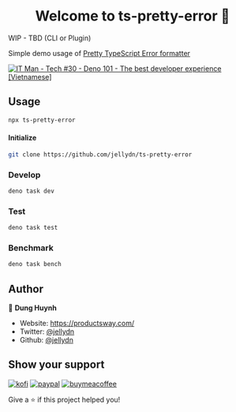 <h1 align="center">Welcome to ts-pretty-error 👋</h1>
<p>
WIP - TBD (CLI or Plugin)
</p>

Simple demo usage of [Pretty TypeScript Error formatter](https://github.com/yoavbls/pretty-ts-errors/blob/monorepo-migration/packages/formatter/README.md)

[![IT Man - Tech #30 - Deno 101 - The best developer experience [Vietnamese]](https://i.ytimg.com/vi/ocLNcwm4xUs/hqdefault.jpg)](https://www.youtube.com/watch?v=ocLNcwm4xUs)

## Usage

```sh
npx ts-pretty-error
```

#### Initialize

```sh
git clone https://github.com/jellydn/ts-pretty-error
```

### Develop

```sh
deno task dev
```

### Test

```sh
deno task test
```

### Benchmark

```sh
deno task bench
```

## Author

👤 **Dung Huynh**

- Website: https://productsway.com/
- Twitter: [@jellydn](https://twitter.com/jellydn)
- Github: [@jellydn](https://github.com/jellydn)

## Show your support

[![kofi](https://img.shields.io/badge/Ko--fi-F16061?style=for-the-badge&logo=ko-fi&logoColor=white)](https://ko-fi.com/dunghd)
[![paypal](https://img.shields.io/badge/PayPal-00457C?style=for-the-badge&logo=paypal&logoColor=white)](https://paypal.me/dunghd)
[![buymeacoffee](https://img.shields.io/badge/Buy_Me_A_Coffee-FFDD00?style=for-the-badge&logo=buy-me-a-coffee&logoColor=black)](https://www.buymeacoffee.com/dunghd)

Give a ⭐️ if this project helped you!
